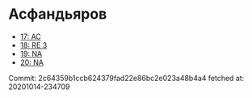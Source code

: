 # Асфандьяров
- [17: AC](17.md)
- [18: RE 3](18.md)
- [19: NA](19.md)
- [20: NA](20.md)

Commit: 2c64359b1ccb624379fad22e86bc2e023a48b4a4
 fetched at: 20201014-234709
